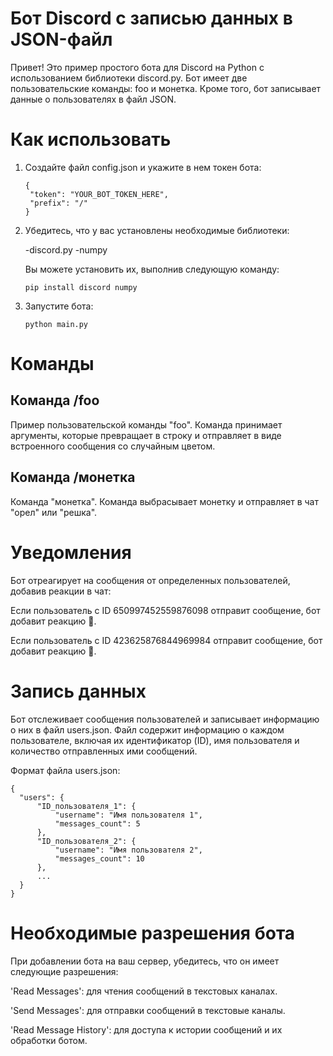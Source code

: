 # Бот Discord с записью данных в JSON-файл
Привет! Это пример простого бота для Discord на Python с использованием библиотеки discord.py. Бот имеет две пользовательские команды: foo и монетка. Кроме того, бот записывает данные о пользователях в файл JSON.
# Как использовать
1. Создайте файл config.json и укажите в нем токен бота:
   ```
   {
    "token": "YOUR_BOT_TOKEN_HERE",
    "prefix": "/"
   }
   ```
3. Убедитесь, что у вас установлены необходимые библиотеки:

    -discord.py
    -numpy

    Вы можете установить их, выполнив следующую команду:
    ```
    pip install discord numpy
    ```
3. Запустите бота:
    ```
    python main.py
    ```
# Команды
## Команда /foo
Пример пользовательской команды "foo". Команда принимает аргументы, которые превращает в строку и отправляет в виде встроенного сообщения со случайным цветом.

## Команда /монетка
Команда "монетка". Команда выбрасывает монетку и отправляет в чат "орел" или "решка".

# Уведомления
Бот отреагирует на сообщения от определенных пользователей, добавив реакции в чат:

Если пользователь с ID 650997452559876098 отправит сообщение, бот добавит реакцию 👶.

Если пользователь с ID 423625876844969984 отправит сообщение, бот добавит реакцию 🤡.

# Запись данных
Бот отслеживает сообщения пользователей и записывает информацию о них в файл users.json. Файл содержит информацию о каждом пользователе, включая их идентификатор (ID), имя пользователя и количество отправленных ими сообщений.

Формат файла users.json:
  ```
  {
    "users": {
        "ID_пользователя_1": {
            "username": "Имя пользователя 1",
            "messages_count": 5
        },
        "ID_пользователя_2": {
            "username": "Имя пользователя 2",
            "messages_count": 10
        },
        ...
    }
}
  ```

# Необходимые разрешения бота
При добавлении бота на ваш сервер, убедитесь, что он имеет следующие разрешения:

'Read Messages':    для чтения сообщений в текстовых каналах.

'Send Messages':    для отправки сообщений в текстовые каналы.

'Read Message History':    для доступа к истории сообщений и их обработки ботом.
